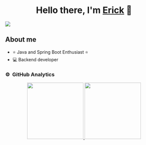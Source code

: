 <div align="center">
<h1 align="center">Hello there, I'm <a href="https://www.linkedin.com/in/erick-santiago-rodriguez-reinoso/">Erick</a> 👋</h1>
</div>
<img src="https://github.com/user-attachments/assets/640e798c-00fe-4885-916e-57a438ab6204">


## About me

- ⭐ Java and Spring Boot Enthusiast ⭐ 
- 💻 Backend developer


### ⚙️ &nbsp;GitHub Analytics

<p align="center">
<a href="https://github.com/Kcireog">
  <img height="180em" src="https://github-readme-stats-eight-theta.vercel.app/api?username=Kcireog&show_icons=true&theme=algolia&include_all_commits=true&count_private=true"/>
  <img height="180em" src="https://github-readme-stats-eight-theta.vercel.app/api/top-langs/?username=Kcireog&layout=compact&langs_count=8&theme=algolia"/>
</a>
</p>
